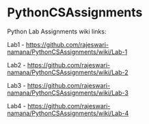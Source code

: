 # PythonCSAssignments

Python Lab Assignments wiki links:

Lab1 - https://github.com/rajeswari-namana/PythonCSAssignments/wiki/Lab-1

Lab2 - https://github.com/rajeswari-namana/PythonCSAssignments/wiki/Lab-2

Lab3 - https://github.com/rajeswari-namana/PythonCSAssignments/wiki/Lab-3

Lab4 - https://github.com/rajeswari-namana/PythonCSAssignments/wiki/Lab-4
